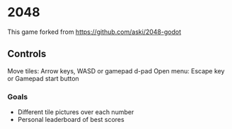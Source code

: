 # 2048

This game forked from https://github.com/aski/2048-godot

## Controls

Move tiles: Arrow keys, WASD or gamepad d-pad
Open menu: Escape key or Gamepad start button

### Goals
- Different tile pictures over each number
- Personal leaderboard of best scores
